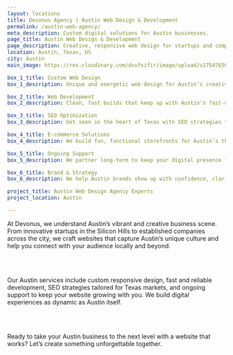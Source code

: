 ```yaml
---
layout: locations
title: Devonus Agency | Austin Web Design & Development
permalink: /austin-web-agency/
meta_description: Custom digital solutions for Austin businesses.
page_title: Austin Web Design & Development
page_description: Creative, responsive web design for startups and companies across Austin.
location: Austin, Texas, US
city: Austin
main_image: https://res.cloudinary.com/dvufsifir/image/upload/v1754765654/austin_xlc8e1.webp

box_1_title: Custom Web Design
box_1_description: Unique and energetic web design for Austin’s creative and entrepreneurial scene.

box_2_title: Web Development
box_2_description: Clean, fast builds that keep up with Austin’s fast-moving industries.

box_3_title: SEO Optimization
box_3_description: Get seen in the heart of Texas with SEO strategies tailored for local and national reach.

box_4_title: E-commerce Solutions
box_4_description: We build fun, functional storefronts for Austin’s thriving maker and startup economy.

box_5_title: Ongoing Support
box_5_description: We partner long-term to keep your digital presence fresh and functional.

box_6_title: Brand & Strategy
box_6_description: We help Austin brands show up with confidence, clarity, and character.

project_title: Austin Web Design Agency Experts  
project_location: Austin

---
```


At Devonus, we understand Austin’s vibrant and creative business scene. From innovative startups in the Silicon Hills to established companies across the city, we craft websites that capture Austin’s unique culture and help you connect with your audience locally and beyond.

<br>  
<br>

Our Austin services include custom responsive design, fast and reliable development, SEO strategies tailored for Texas markets, and ongoing support to keep your website growing with you. We build digital experiences as dynamic as Austin itself.

<br>  
<br>

Ready to take your Austin business to the next level with a website that works? Let’s create something unforgettable together.
